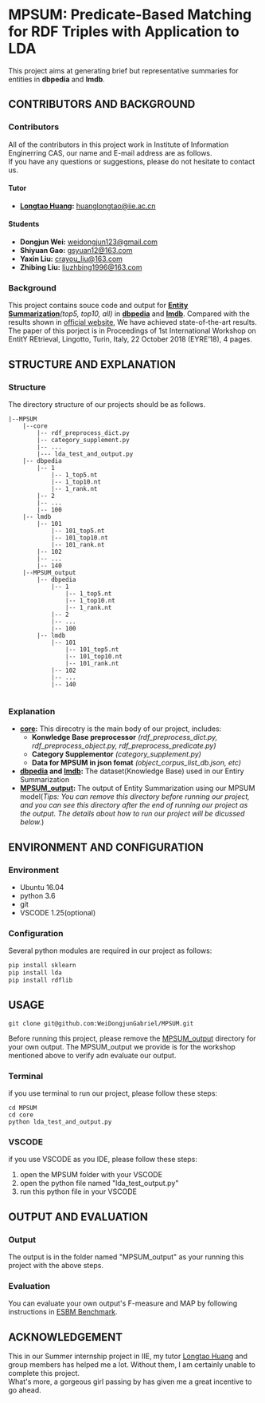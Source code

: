 # MPSUM: Predicate-Based Matching for RDF Triples with Application to LDA<br>
This project aims at generating brief but representative summaries for entities in **dbpedia** and **lmdb**.<br>
## CONTRIBUTORS AND BACKGROUND
### Contributors
All of the contributors in this project work in Institute of Information Enginerring CAS, our name and E-mail address are as follows.<br>
If you have any questions or suggestions, please do not hesitate to contact us.<br>
#### Tutor
- **[Longtao Huang](http://people.ucas.edu.cn/~huanglongtao):** huanglongtao@iie.ac.cn<br>
#### Students
- **Dongjun Wei:** weidongjun123@gmail.com<br>
- **Shiyuan Gao:** gsyuan12@163.com<br> 
- **Yaxin Liu:** crayou_liu@163.com<br>
- **Zhibing Liu:** liuzhbing1996@163.com<br> 
### Background
This project contains souce code and output for **[Entity Summarization](http://ws.nju.edu.cn/summarization/esbm/)***(top5, top10, all)* in **[dbpedia](./dbpedia)** and **[lmdb](./lmdb)**. Compared with the results shown in [official website](http://ws.nju.edu.cn/summarization/esbm/), We have achieved state-of-the-art results.<br>
The paper of this porject is in Proceedings of 1st International Workshop on EntitY REtrieval, Lingotto, Turin, Italy, 22 October 2018 (EYRE’18), 4 pages.<br>
## STRUCTURE AND EXPLANATION
### Structure
The directory structure of our projects should be as follows.
```
|--MPSUM
	|--core
		|-- rdf_preprocess_dict.py
		|-- category_supplement.py
		|-- ...
		|--- lda_test_and_output.py
	|-- dbpedia
		|-- 1
			|-- 1_top5.nt
			|-- 1_top10.nt
			|-- 1_rank.nt
		|-- 2
		|-- ...
		|-- 100
  	|-- lmdb
		|-- 101
			|-- 101_top5.nt
			|-- 101_top10.nt
			|-- 101_rank.nt
		|-- 102
		|-- ...
		|-- 140
	|--MPSUM_output
		|-- dbpedia
			|-- 1
				|-- 1_top5.nt
				|-- 1_top10.nt
				|-- 1_rank.nt
			|-- 2
			|-- ...
			|-- 100
  		|-- lmdb
			|-- 101
				|-- 101_top5.nt
				|-- 101_top10.nt
				|-- 101_rank.nt
			|-- 102
			|-- ...
			|-- 140
		
```
### Explanation
- **[core](./core):** This direcotry is the main body of our project, includes:<br>
     - **Konwledge Base preprocessor** *(rdf_preprocess_dict.py, rdf_preprocess_object.py, rdf_preprocess_predicate.py)*<br>
     - **Category Supplementor** *(category_supplement.py)*<br>
     - **Data for MPSUM in json fomat** *(object_corpus_list_db.json, etc)*<br>
- **[dbpedia](./dbpedia) and [lmdb](./lmdb):** The dataset(Knowledge Base) used in our Entiry Summarization<br>
- **[MPSUM_output](./MPSUM_output):** The output of Entity Summarization using our MPSUM model(*Tips: You can remove this directory before running our project, and you can see this directory after the end of running our project as the output. The details about how to run our project will be dicussed below.*)<br>
## ENVIRONMENT AND CONFIGURATION
### Environment
- Ubuntu 16.04
- python 3.6 
- git
- VSCODE 1.25(optional)
### Configuration
Several python modules are required in our project as follows:
```python
pip install sklearn
pip install lda
pip install rdflib
```
## USAGE
```linux
git clone git@github.com:WeiDongjunGabriel/MPSUM.git
```
Before running this project, please remove the [MPSUM_output](./MPSUM_output) directory for your own output. The MPSUM_output we provide is for the workshop mentioned above to verify adn evaluate our output.
### Terminal 
if you use terminal to run our project, please follow these steps:
```linux
cd MPSUM
cd core 
python lda_test_and_output.py
```
### VSCODE
if you use VSCODE as you IDE, please follow these steps:
1. open the MPSUM folder with your VSCODE
2. open the python file named "lda_test_output.py"
3. run this python file in your VSCODE
## OUTPUT AND EVALUATION
### Output
The output is in the folder named "MPSUM_output" as your running this project with the above steps.
### Evaluation
You can evaluate your own output's F-measure and MAP by following instructions in [ESBM Benchmark](http://ws.nju.edu.cn/summarization/esbm/).
## ACKNOWLEDGEMENT
This in our Summer internship project in IIE, my tutor [Longtao Huang](http://people.ucas.edu.cn/~huanglongtao) and group members has helped me a lot. Without them, I am certainly unable to complete this project.<br>
What's more, a gorgeous girl passing by has given me a great incentive to go ahead.<br>  

